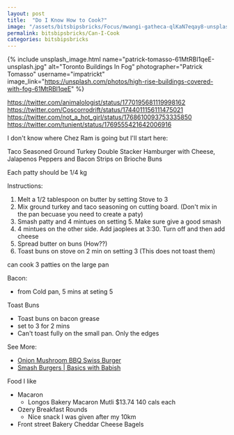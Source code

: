 ```yaml
---
layout: post
title:  "Do I Know How to Cook?"
image: "/assets/bitsbipsbricks/Focus/mwangi-gatheca-qlKaN7eqay8-unsplash.jpg"
permalink: bitsbipsbricks/Can-I-Cook
categories: bitsbipsbricks
---
```


{% include unsplash_image.html 
   name="patrick-tomasso-61MtRBl1qeE-unsplash.jpg" 
   alt="Toronto Buildings In Fog" 
   photographer="Patrick Tomasso" 
   username="impatrickt" 
   image_link="https://unsplash.com/photos/high-rise-buildings-covered-with-fog-61MtRBl1qeE" 
%}

https://twitter.com/animalologist/status/1770195681119998162
https://twitter.com/Coscorrodrift/status/1744011156111475021
https://twitter.com/not_a_hot_girl/status/1768610093753335850
https://twitter.com/tunient/status/1769555421642006916


I don't know where Chez Ram is going but I'll start here:

Taco Seasoned Ground Turkey Double Stacker Hamburger with Cheese, Jalapenos Peppers and Bacon Strips on Brioche Buns

Each patty should be 1/4 kg

Instructions:
   1. Melt a 1/2 tablespoon on butter by setting Stove to 3
   2. Mix ground turkey and taco seasoning on cutting board. (Don't mix in the pan becuase you need to create a paty)
   3. Smash patty and 4 mintues on setting 5. Make sure give a good smash
   4. 4 mintues on the other side. Add jaoplees at 3:30. Turn off and then add cheese
   5. Spread butter on buns (How??)
   6. Toast buns on stove on 2 min on setting 3 (This does not toast them)

   can cook 3 patties on the large pan


Bacon:
   - from Cold pan, 5 mins at seting 5

Toast Buns
   - Toast buns on bacon grease
   - set to 3 for 2 mins
   - Can't toast fully on the small pan. Only the edges

See More:
   - [Onion Mushroom BBQ Swiss Burger](https://blackstoneproducts.com/blogs/recipes/onion-mushroom-bbq-swiss-burger)
   - [Smash Burgers | Basics with Babish](https://www.youtube.com/watch?v=OsY85e9uIMw)

Food I like 
 - Macaron
   - Longos Bakery Macaron Mutli $13.74 140 cals each
- Ozery Breakfast Rounds
   - Nice snack I was given after my 10km
- Front street Bakery Cheddar Cheese Bagels